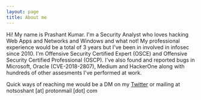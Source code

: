 ```yaml
---
layout: page
title: About me
---
```


Hi! My name is Prashant Kumar. I'm a Security Analyst who loves hacking Web Apps and Networks and Windows and what not! My professional experience would be a total of 3 years but I've been in involved in infosec since 2010. I'm Offensive Security Certified Expert (OSCE) and Offensive Security Certified Professional (OSCP). I've also found and reported bugs in Microsoft, Oracle (CVE-2018-2807), Medium and HackerOne along with hundreds of other assesments I've performed at work.

Quick ways of reaching me would be a DM on my [Twitter](https://twitter.com/notsoshant) or mailing at notsoshant [at] protonmail [dot] com
